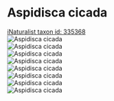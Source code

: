 
Aspidisca cicada
================
  
[iNaturalist taxon id: 335368](https://www.inaturalist.org/taxa/335368)  
![Aspidisca cicada](https://inaturalist-open-data.s3.amazonaws.com/photos/243912216/medium.jpg)  
![Aspidisca cicada](https://inaturalist-open-data.s3.amazonaws.com/photos/243912208/medium.jpg)  
![Aspidisca cicada](https://inaturalist-open-data.s3.amazonaws.com/photos/243912194/medium.jpg)  
![Aspidisca cicada](https://inaturalist-open-data.s3.amazonaws.com/photos/243912202/medium.jpg)  
![Aspidisca cicada](https://inaturalist-open-data.s3.amazonaws.com/photos/243912182/medium.jpg)  
![Aspidisca cicada](https://inaturalist-open-data.s3.amazonaws.com/photos/243912173/medium.jpg)  
![Aspidisca cicada](https://inaturalist-open-data.s3.amazonaws.com/photos/243912176/medium.jpg)  
![Aspidisca cicada](https://inaturalist-open-data.s3.amazonaws.com/photos/243912185/medium.jpg)